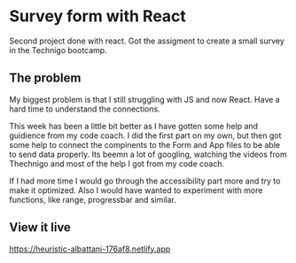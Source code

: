 # Survey form with React

Second project done with react. Got the assigment to create a small survey in the Technigo bootcamp. 


## The problem

My biggest problem is that I still struggling with JS and now React. Have a hard time to understand the connections.

This week has been a little bit better as I have gotten some help and guidience from my code coach. 
I did the first part on my own, but then got some help to connect the compinents to the Form and App files to be able to send data properly. 
Its beemn a lot of googling, watching the videos from Thechnigo and most of the help I got from my code coach. 

If I had more time I would go through the accessibility part more and try to make it optimized. 
Also I would have wanted to experiment with more functions, like range, progressbar and similar.


## View it live

https://heuristic-albattani-176af8.netlify.app


